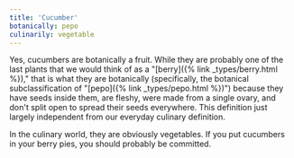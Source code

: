 ```yaml
---
title: 'Cucumber'
botanically: pepo
culinarily: vegetable
---
```

Yes, cucumbers are botanically a fruit. While they are probably one of the last plants that we would think of as a "[berry]({% link _types/berry.html %})," that is what they are botanically (specifically, the botanical subclassification of "[pepo]({% link _types/pepo.html %})") because they have seeds inside them, are fleshy, were made from a single ovary, and don't split open to spread their seeds everywhere. This definition just largely independent from our everyday culinary definition.

In the culinary world, they are obviously vegetables. If you put cucumbers in your berry pies, you should probably be committed.